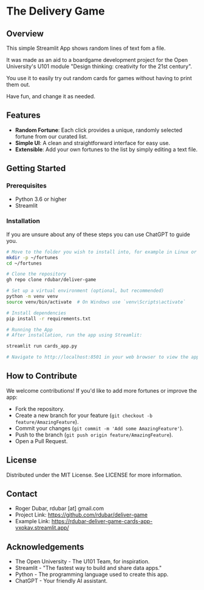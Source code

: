 # The Delivery Game

## Overview

This simple Streamlit App shows random lines of text fom a file. 

It was made as an aid to a boardgame development project for the Open University's U101 module "Design thinking: creativity for the 21st century". 

You use it to easily try out random cards for games without having to print them out.

Have fun, and change it as needed.

## Features

- **Random Fortune**: Each click provides a unique, randomly selected fortune from our curated list.
- **Simple UI**: A clean and straightforward interface for easy use.
- **Extensible**: Add your own fortunes to the list by simply editing a text file.

## Getting Started

### Prerequisites

- Python 3.6 or higher
- Streamlit

### Installation

If you are unsure about any of these steps you can use ChatGPT to guide you. 

```sh
# Move to the folder you wish to install into, for example in Linux or MacOS:
mkdir -p ~/fortunes
cd ~/fortunes

# Clone the repository 
gh repo clone rdubar/deliver-game

# Set up a virtual environment (optional, but recommended)
python -m venv venv
source venv/bin/activate  # On Windows use `venv\Scripts\activate`

# Install dependencies
pip install -r requirements.txt

# Running the App
# After installation, run the app using Streamlit:

streamlit run cards_app.py

# Navigate to http://localhost:8501 in your web browser to view the app.
```
## How to Contribute
We welcome contributions! If you'd like to add more fortunes or improve the app:

* Fork the repository.
* Create a new branch for your feature (`git checkout -b feature/AmazingFeature`).
* Commit your changes (`git commit -m 'Add some AmazingFeature'`).
* Push to the branch (`git push origin feature/AmazingFeature`).
* Open a Pull Request.

## License
Distributed under the MIT License. See LICENSE for more information.

## Contact
* Roger Dubar, rdubar [at] gmail.com
* Project Link: https://github.com/rdubar/deliver-game
* Example Link: https://rdubar-deliver-game-cards-app-vxokav.streamlit.app/

## Acknowledgements
* The Open University - The U101 Team, for inspiration.
* Streamlit - "The fastest way to build and share data apps."
* Python - The programming language used to create this app.
* ChatGPT - Your friendly AI assistant.
